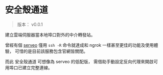 安全殼通道
=======


> 版本： v0.0.1

建立雲端伺服器當本地埠口對外的中介轉發站。

曾經有個 [serveo](http://serveo.net)
僅用 `ssh -R` 命令就達成和 ngrok 一樣甚至更佳的功能及使用體驗，
可惜的是目前該服務包含官網皆關閉。

而此 安全殼通道 可想像為 serveo 的低配版，
需借助手動設定反向代理來開啟可用埠口已建立完整連線。

